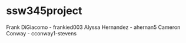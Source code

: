 # ssw345project

Frank DiGiacomo - frankied003
Alyssa Hernandez - ahernan5
Cameron Conway - cconway1-stevens
